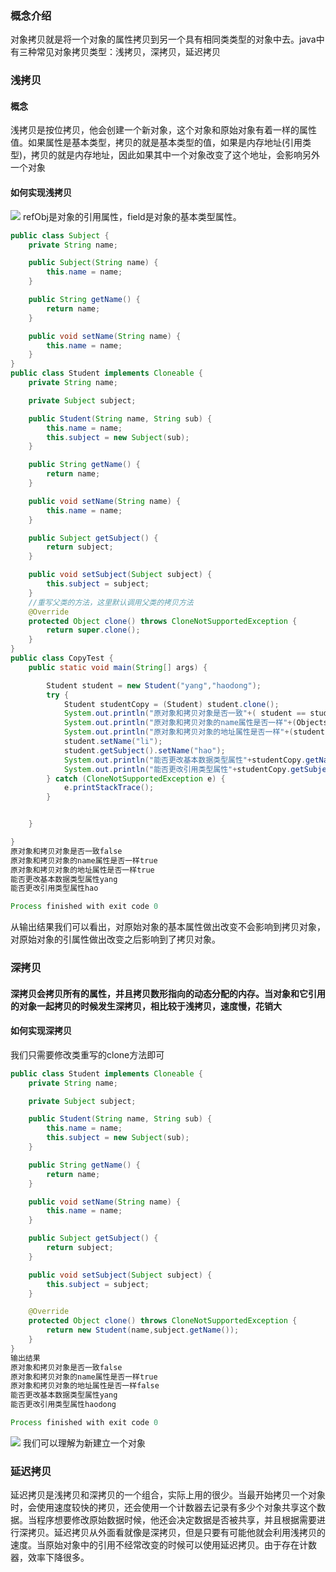 ### 概念介绍
对象拷贝就是将一个对象的属性拷贝到另一个具有相同类类型的对象中去。java中有三种常见对象拷贝类型：浅拷贝，深拷贝，延迟拷贝

### 浅拷贝
#### 概念
浅拷贝是按位拷贝，他会创建一个新对象，这个对象和原始对象有着一样的属性值。如果属性是基本类型，拷贝的就是基本类型的值，如果是内存地址(引用类型)，拷贝的就是内存地址，因此如果其中一个对象改变了这个地址，会影响另外一个对象
#### 如何实现浅拷贝
![](http://onf44qqgp.bkt.clouddn.com/18-4-12/92927077.jpg)
refObj是对象的引用属性，field是对象的基本类型属性。
```java
public class Subject {
    private String name;

    public Subject(String name) {
        this.name = name;
    }

    public String getName() {
        return name;
    }

    public void setName(String name) {
        this.name = name;
    }
}
public class Student implements Cloneable {
    private String name;

    private Subject subject;

    public Student(String name, String sub) {
        this.name = name;
        this.subject = new Subject(sub);
    }

    public String getName() {
        return name;
    }

    public void setName(String name) {
        this.name = name;
    }

    public Subject getSubject() {
        return subject;
    }

    public void setSubject(Subject subject) {
        this.subject = subject;
    }
    //重写父类的方法，这里默认调用父类的拷贝方法
    @Override
    protected Object clone() throws CloneNotSupportedException {
        return super.clone();
    }
}
public class CopyTest {
    public static void main(String[] args) {

        Student student = new Student("yang","haodong");
        try {
            Student studentCopy = (Student) student.clone();
            System.out.println("原对象和拷贝对象是否一致"+( student == studentCopy ) );
            System.out.println("原对象和拷贝对象的name属性是否一样"+(Objects.equals(student.getName(), studentCopy.getName())));
            System.out.println("原对象和拷贝对象的地址属性是否一样"+(student.getSubject() == studentCopy.getSubject()));
            student.setName("li");
            student.getSubject().setName("hao");
            System.out.println("能否更改基本数据类型属性"+studentCopy.getName());
            System.out.println("能否更改引用类型属性"+studentCopy.getSubject().getName());
        } catch (CloneNotSupportedException e) {
            e.printStackTrace();
        }


    }

}
原对象和拷贝对象是否一致false
原对象和拷贝对象的name属性是否一样true
原对象和拷贝对象的地址属性是否一样true
能否更改基本数据类型属性yang
能否更改引用类型属性hao

Process finished with exit code 0

```
从输出结果我们可以看出，对原始对象的基本属性做出改变不会影响到拷贝对象，对原始对象的引属性做出改变之后影响到了拷贝对象。

### 深拷贝
#### 深拷贝会拷贝所有的属性，并且拷贝数形指向的动态分配的内存。当对象和它引用的对象一起拷贝的时候发生深拷贝，相比较于浅拷贝，速度慢，花销大
#### 如何实现深拷贝
我们只需要修改类重写的clone方法即可
```java
public class Student implements Cloneable {
    private String name;

    private Subject subject;

    public Student(String name, String sub) {
        this.name = name;
        this.subject = new Subject(sub);
    }

    public String getName() {
        return name;
    }

    public void setName(String name) {
        this.name = name;
    }

    public Subject getSubject() {
        return subject;
    }

    public void setSubject(Subject subject) {
        this.subject = subject;
    }

    @Override
    protected Object clone() throws CloneNotSupportedException {
        return new Student(name,subject.getName());
    }
}
输出结果
原对象和拷贝对象是否一致false
原对象和拷贝对象的name属性是否一样true
原对象和拷贝对象的地址属性是否一样false
能否更改基本数据类型属性yang
能否更改引用类型属性haodong

Process finished with exit code 0
```
![](http://onf44qqgp.bkt.clouddn.com/18-4-12/73933936.jpg)
我们可以理解为新建立一个对象
### 延迟拷贝
延迟拷贝是浅拷贝和深拷贝的一个组合，实际上用的很少。当最开始拷贝一个对象时，会使用速度较快的拷贝，还会使用一个计数器去记录有多少个对象共享这个数据。当程序想要修改原始数据时候，他还会决定数据是否被共享，并且根据需要进行深拷贝。延迟拷贝从外面看就像是深拷贝，但是只要有可能他就会利用浅拷贝的速度。当原始对象中的引用不经常改变的时候可以使用延迟拷贝。由于存在计数器，效率下降很多。